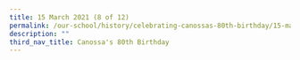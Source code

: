 ```yaml
---
title: 15 March 2021 (8 of 12)
permalink: /our-school/history/celebrating-canossas-80th-birthday/15-march-2021-8-of-12
description: ""
third_nav_title: Canossa's 80th Birthday
---
```

